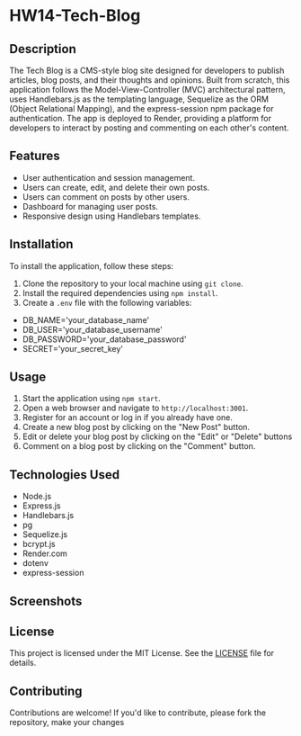 # HW14-Tech-Blog

## Description

The Tech Blog is a CMS-style blog site designed for developers to publish articles, blog posts, and their thoughts and opinions. Built from scratch, this application follows the Model-View-Controller (MVC) architectural pattern, uses Handlebars.js as the templating language, Sequelize as the ORM (Object Relational Mapping), and the express-session npm package for authentication. The app is deployed to Render, providing a platform for developers to interact by posting and commenting on each other's content.

## Features

* User authentication and session management.
* Users can create, edit, and delete their own posts.
* Users can comment on posts by other users.
* Dashboard for managing user posts.
* Responsive design using Handlebars templates.

## Installation

To install the application, follow these steps:
1. Clone the repository to your local machine using `git clone`.
2. Install the required dependencies using `npm install`.
3. Create a `.env` file with the following variables:
* DB_NAME='your_database_name'
* DB_USER='your_database_username'
* DB_PASSWORD='your_database_password'
* SECRET='your_secret_key' 

## Usage

1. Start the application using `npm start`.
2. Open a web browser and navigate to `http://localhost:3001`.
3. Register for an account or log in if you already have one.
4. Create a new blog post by clicking on the "New Post" button.
5. Edit or delete your blog post by clicking on the "Edit" or "Delete" buttons
6. Comment on a blog post by clicking on the "Comment" button.

## Technologies Used

* Node.js
* Express.js
* Handlebars.js
* pg
* Sequelize.js
* bcrypt.js
* Render.com
* dotenv
* express-session


## Screenshots


## License

This project is licensed under the MIT License. See the [LICENSE](LICENSE) file for details.

## Contributing

Contributions are welcome! If you'd like to contribute, please fork the repository, make your changes





